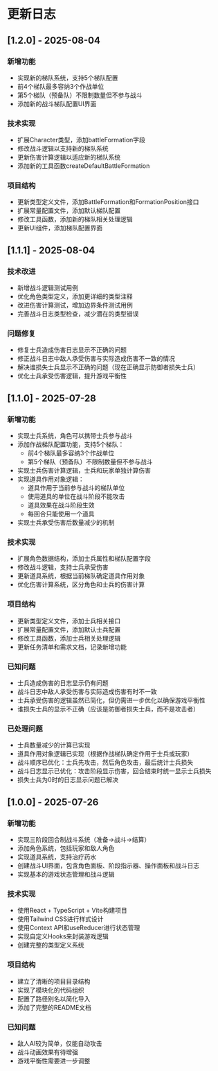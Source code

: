 # 更新日志

## [1.2.0] - 2025-08-04

### 新增功能

- 实现新的梯队系统，支持5个梯队配置
- 前4个梯队最多容纳3个作战单位
- 第5个梯队（预备队）不限制数量但不参与战斗
- 添加新的战斗梯队配置UI界面

### 技术实现

- 扩展Character类型，添加battleFormation字段
- 修改战斗逻辑以支持新的梯队系统
- 更新伤害计算逻辑以适应新的梯队系统
- 添加新的工具函数createDefaultBattleFormation

### 项目结构

- 更新类型定义文件，添加BattleFormation和FormationPosition接口
- 扩展常量配置文件，添加默认梯队配置
- 修改工具函数，添加新的梯队相关处理逻辑
- 更新UI组件，添加梯队配置界面

## [1.1.1] - 2025-08-04

### 技术改进

- 新增战斗逻辑测试用例
- 优化角色类型定义，添加更详细的类型注释
- 改进伤害计算测试，增加边界条件测试用例
- 完善战斗日志类型检查，减少潜在的类型错误

### 问题修复

- 修复士兵造成伤害日志显示不正确的问题
- 修正战斗日志中敌人承受伤害与实际造成伤害不一致的情况
- 解决谁损失士兵显示不正确的问题（现在正确显示防御者损失士兵）
- 优化士兵承受伤害逻辑，提升游戏平衡性

## [1.1.0] - 2025-07-28

### 新增功能

- 实现士兵系统，角色可以携带士兵参与战斗
- 添加作战梯队配置功能，支持5个梯队：
  - 前4个梯队最多容纳3个作战单位
  - 第5个梯队（预备队）不限制数量但不参与战斗
- 实现士兵伤害计算逻辑，士兵和玩家单独计算伤害
- 实现道具作用对象逻辑：
  - 道具作用于当前参与战斗的梯队单位
  - 使用道具的单位在战斗阶段不能攻击
  - 道具效果在战斗阶段生效
  - 每回合只能使用一个道具
- 实现士兵承受伤害后数量减少的机制

### 技术实现

- 扩展角色数据结构，添加士兵属性和梯队配置字段
- 修改战斗逻辑，支持士兵承受伤害
- 更新道具系统，根据当前梯队确定道具作用对象
- 优化伤害计算系统，区分角色和士兵的伤害计算

### 项目结构

- 更新类型定义文件，添加士兵相关接口
- 扩展常量配置文件，添加默认士兵配置
- 修改工具函数，添加士兵相关处理逻辑
- 更新任务清单和需求文档，记录新增功能

### 已知问题

- 士兵造成伤害的日志显示仍有问题
- 战斗日志中敌人承受伤害与实际造成伤害有时不一致
- 士兵承受伤害的逻辑虽然已简化，但仍需进一步优化以确保游戏平衡性
- 谁损失士兵的显示不正确（应该是防御者损失士兵，而不是攻击者）

### 已处理问题

- 士兵数量减少的计算已实现
- 道具作用对象逻辑已实现（根据作战梯队确定作用于士兵或玩家）
- 战斗顺序已优化：士兵先攻击，然后角色攻击，最后统计士兵损失
- 战斗日志显示已优化：攻击阶段显示伤害，回合结束时统一显示士兵损失
- 损失士兵为0时的日志显示问题已解决

## [1.0.0] - 2025-07-26

### 新增功能

- 实现三阶段回合制战斗系统（准备→战斗→结算）
- 添加角色系统，包括玩家和敌人角色
- 实现道具系统，支持治疗药水
- 创建战斗UI界面，包含角色面板、阶段指示器、操作面板和战斗日志
- 实现基本的游戏状态管理和战斗逻辑

### 技术实现

- 使用React + TypeScript + Vite构建项目
- 使用Tailwind CSS进行样式设计
- 使用Context API和useReducer进行状态管理
- 实现自定义Hooks来封装游戏逻辑
- 创建完整的类型定义系统

### 项目结构

- 建立了清晰的项目目录结构
- 实现了模块化的代码组织
- 配置了路径别名以简化导入
- 添加了完整的README文档

### 已知问题

- 敌人AI较为简单，仅能自动攻击
- 战斗动画效果有待增强
- 游戏平衡性需要进一步调整

